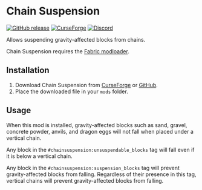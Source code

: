 # Chain Suspension

[![GitHub release](https://img.shields.io/github/release/haykam821/Chain-Suspension.svg?style=popout&label=github)](https://github.com/haykam821/Chain-Suspension/releases/latest)
[![CurseForge](https://img.shields.io/static/v1?style=popout&label=curseforge&message=project&color=6441A4)](https://www.curseforge.com/minecraft/mc-mods/chain-suspension)
[![Discord](https://img.shields.io/static/v1?style=popout&label=chat&message=discord&color=7289DA)](https://discord.gg/eXcffmW)

Allows suspending gravity-affected blocks from chains.

Chain Suspension requires the [Fabric modloader](https://fabricmc.net/use/).

## Installation

1. Download Chain Suspension from [CurseForge](https://www.curseforge.com/minecraft/mc-mods/chain-suspension/files) or [GitHub](https://github.com/haykam821/Chain-Suspension/releases).
2. Place the downloaded file in your `mods` folder.

## Usage

When this mod is installed, gravity-affected blocks such as sand, gravel, concrete powder, anvils, and dragon eggs will not fall when placed under a vertical chain.

Any block in the `#chainsuspension:unsuspendable_blocks` tag will fall even if it is below a vertical chain.

Any block in the `#chainsuspension:suspension_blocks` tag will prevent gravity-affected blocks from falling. Regardless of their presence in this tag, vertical chains will prevent gravity-affected blocks from falling.
